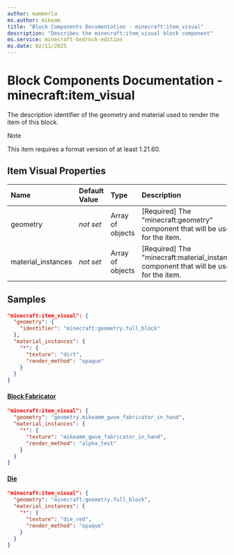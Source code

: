 ```yaml
---
author: mammerla
ms.author: mikeam
title: "Block Components Documentation - minecraft:item_visual"
description: "Describes the minecraft:item_visual block component"
ms.service: minecraft-bedrock-edition
ms.date: 02/11/2025 
---
```


# Block Components Documentation - minecraft:item_visual

The description identifier of the geometry and material used to render the item of this block.

> [!Note]
> This item requires a format version of at least 1.21.60.


## Item Visual Properties

|Name       |Default Value |Type |Description |Example Values |
|:----------|:-------------|:----|:-----------|:------------- |
| geometry | *not set* | Array of objects | [Required] The "minecraft:geometry" component that will be used for the item. | Block Fabricator: `"geometry.mikeamm_gwve_fabricator_in_hand"`, Die: `"minecraft:geometry.full_block"` | 
| material_instances | *not set* | Array of objects | [Required] The "minecraft:material_instances" component that will be used for the item. | Block Fabricator: `{"*":{"texture":"mikeamm_gwve_fabricator_in_hand","render_method":"alpha_test"}}`, Die: `{"*":{"texture":"die_red","render_method":"opaque"}}` | 

## Samples


```json
"minecraft:item_visual": {
  "geometry": {
    "identifier": "minecraft:geometry.full_block"
  },
  "material_instances": {
    "*": {
      "texture": "dirt",
      "render_method": "opaque"
    }
  }
}
```

#### [Block Fabricator](https://github.com/microsoft/minecraft-samples/tree/main/casual_creator/gray_wave/behavior_packs/mikeamm_gwve/blocks/fabricator.block.json)


```json
"minecraft:item_visual": {
  "geometry": "geometry.mikeamm_gwve_fabricator_in_hand",
  "material_instances": {
    "*": {
      "texture": "mikeamm_gwve_fabricator_in_hand",
      "render_method": "alpha_test"
    }
  }
}
```

#### [Die](https://github.com/microsoft/minecraft-samples/tree/main/custom_blocks/behavior_packs/custom_blocks/blocks/die.json)


```json
"minecraft:item_visual": {
  "geometry": "minecraft:geometry.full_block",
  "material_instances": {
    "*": {
      "texture": "die_red",
      "render_method": "opaque"
    }
  }
}
```
